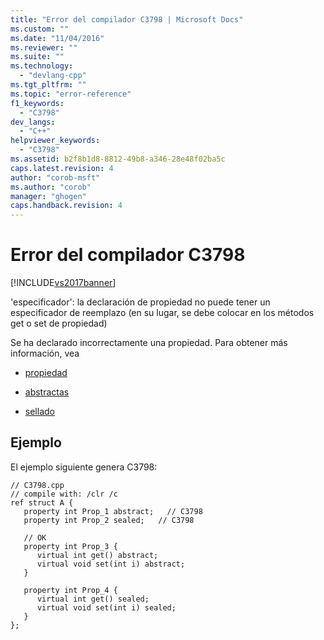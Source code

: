 ```yaml
---
title: "Error del compilador C3798 | Microsoft Docs"
ms.custom: ""
ms.date: "11/04/2016"
ms.reviewer: ""
ms.suite: ""
ms.technology: 
  - "devlang-cpp"
ms.tgt_pltfrm: ""
ms.topic: "error-reference"
f1_keywords: 
  - "C3798"
dev_langs: 
  - "C++"
helpviewer_keywords: 
  - "C3798"
ms.assetid: b2f8b1d8-8812-49b8-a346-28e48f02ba5c
caps.latest.revision: 4
author: "corob-msft"
ms.author: "corob"
manager: "ghogen"
caps.handback.revision: 4
---
```

# Error del compilador C3798
[!INCLUDE[vs2017banner](../../assembler/inline/includes/vs2017banner.md)]

'especificador': la declaración de propiedad no puede tener un especificador de reemplazo \(en su lugar, se debe colocar en los métodos get o set de propiedad\)  
  
 Se ha declarado incorrectamente una propiedad.  Para obtener más información, vea  
  
-   [propiedad](../../windows/property-cpp-component-extensions.md)  
  
-   [abstractas](../../windows/abstract-cpp-component-extensions.md)  
  
-   [sellado](../../windows/sealed-cpp-component-extensions.md)  
  
## Ejemplo  
 El ejemplo siguiente genera C3798:  
  
```  
// C3798.cpp  
// compile with: /clr /c  
ref struct A {  
   property int Prop_1 abstract;   // C3798  
   property int Prop_2 sealed;   // C3798  
  
   // OK  
   property int Prop_3 {  
      virtual int get() abstract;  
      virtual void set(int i) abstract;  
   }  
  
   property int Prop_4 {  
      virtual int get() sealed;  
      virtual void set(int i) sealed;  
   }  
};  
```